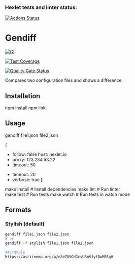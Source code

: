 ### Hexlet tests and linter status:
[![Actions Status](https://github.com/12PUFFS/frontend-project-46/actions/workflows/hexlet-check.yml/badge.svg)](https://github.com/12PUFFS/frontend-project-46/actions)




# Gendiff
[![CI](https://github.com/your-username/frontend-project-46/actions/workflows/ci.yml/badge.svg)](https://github.com/your-username/frontend-project-46/actions/workflows/ci.yml)

[![Test Coverage](https://api.codeclimate.com/v1/badges/your-repo-id/test_coverage)](https://codeclimate.com/github/your-username/frontend-project-46/test_coverage)

[![Quality Gate Status](https://sonarcloud.io/api/project_badges/measure?project=12PUFFS_frontend-project-46&metric=alert_status)](https://sonarcloud.io/summary/new_code?id=12PUFFS_frontend-project-46)

Compares two configuration files and shows a difference.

## Installation


npm install
npm link


## Usage
gendiff file1.json file2.json

{
  - follow: false
    host: hexlet.io
  - proxy: 123.234.53.22
  - timeout: 50
  + timeout: 20
  + verbose: true
}

make install    # Install dependencies
make lint       # Run linter  
make test       # Run tests
make watch      # Run tests in watch mode

## Formats

### Stylish (default)
```bash
gendiff file1.json file2.json
# or
gendiff -f stylish file1.json file2.json

##Example
https://asciinema.org/a/o8eZQVOHGcsURnVfyfDwMB5gH